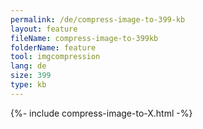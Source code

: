 ```yaml
---
permalink: /de/compress-image-to-399-kb
layout: feature
fileName: compress-image-to-399kb
folderName: feature
tool: imgcompression
lang: de
size: 399
type: kb
---
```


{%- include compress-image-to-X.html -%}
